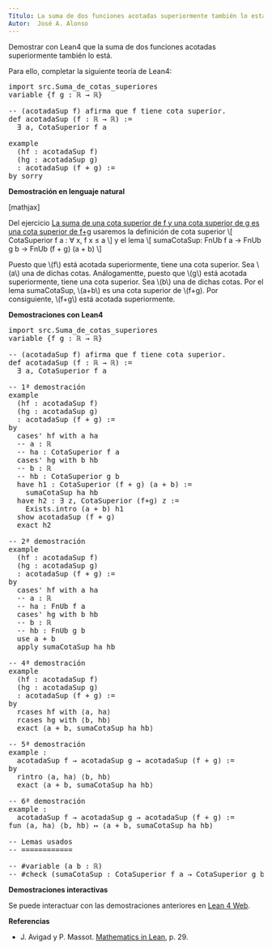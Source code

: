 ```yaml
---
Título: La suma de dos funciones acotadas superiormente también lo está
Autor:  José A. Alonso
---
```


Demostrar con Lean4 que la suma de dos funciones acotadas superiormente también lo está.

Para ello, completar la siguiente teoría de Lean4:

<pre lang="lean">
import src.Suma_de_cotas_superiores
variable {f g : ℝ → ℝ}

-- (acotadaSup f) afirma que f tiene cota superior.
def acotadaSup (f : ℝ → ℝ) :=
  ∃ a, CotaSuperior f a

example
  (hf : acotadaSup f)
  (hg : acotadaSup g)
  : acotadaSup (f + g) :=
by sorry
</pre>
<!--more-->

<b>Demostración en lenguaje natural</b>

[mathjax]

Del ejercicio [La suma de una cota superior de f y una cota superior de g es una cota superior de f+g](https://bit.ly/3QauluK) usaremos la definición de cota superior
\\[ CotaSuperior f a : ∀ x, f x ≤ a \\]
y el lema
\\[ sumaCotaSup: FnUb f a → FnUb g b → FnUb (f + g) (a + b) \\]

Puesto que \\(f\\) está acotada superiormente, tiene una cota superior. Sea
\\(a\\) una de dichas cotas. Análogamentte, puesto que \\(g\\) está acotada
superiormente, tiene una cota superior. Sea \\(b\\) una de dichas
cotas. Por el lema sumaCotaSup, \\(a+b\\) es una cota superior de \\(f+g). Por
consiguiente, \\(f+g\\) está acotada superiormente.

<b>Demostraciones con Lean4</b>

<pre lang="lean">
import src.Suma_de_cotas_superiores
variable {f g : ℝ → ℝ}

-- (acotadaSup f) afirma que f tiene cota superior.
def acotadaSup (f : ℝ → ℝ) :=
  ∃ a, CotaSuperior f a

-- 1ª demostración
example
  (hf : acotadaSup f)
  (hg : acotadaSup g)
  : acotadaSup (f + g) :=
by
  cases' hf with a ha
  -- a : ℝ
  -- ha : CotaSuperior f a
  cases' hg with b hb
  -- b : ℝ
  -- hb : CotaSuperior g b
  have h1 : CotaSuperior (f + g) (a + b) :=
    sumaCotaSup ha hb
  have h2 : ∃ z, CotaSuperior (f+g) z :=
    Exists.intro (a + b) h1
  show acotadaSup (f + g)
  exact h2

-- 2ª demostración
example
  (hf : acotadaSup f)
  (hg : acotadaSup g)
  : acotadaSup (f + g) :=
by
  cases' hf with a ha
  -- a : ℝ
  -- ha : FnUb f a
  cases' hg with b hb
  -- b : ℝ
  -- hb : FnUb g b
  use a + b
  apply sumaCotaSup ha hb

-- 4ª demostración
example
  (hf : acotadaSup f)
  (hg : acotadaSup g)
  : acotadaSup (f + g) :=
by
  rcases hf with ⟨a, ha⟩
  rcases hg with ⟨b, hb⟩
  exact ⟨a + b, sumaCotaSup ha hb⟩

-- 5ª demostración
example :
  acotadaSup f → acotadaSup g → acotadaSup (f + g) :=
by
  rintro ⟨a, ha⟩ ⟨b, hb⟩
  exact ⟨a + b, sumaCotaSup ha hb⟩

-- 6ª demostración
example :
  acotadaSup f → acotadaSup g → acotadaSup (f + g) :=
fun ⟨a, ha⟩ ⟨b, hb⟩ ↦ ⟨a + b, sumaCotaSup ha hb⟩

-- Lemas usados
-- ============

-- #variable (a b : ℝ)
-- #check (sumaCotaSup : CotaSuperior f a → CotaSuperior g b → CotaSuperior (f + g) (a + b))
</pre>

<b>Demostraciones interactivas</b>

Se puede interactuar con las demostraciones anteriores en <a href="https://live.lean-lang.org/#url=https://raw.githubusercontent.com/jaalonso/Calculemus2/main/src/Suma_de_funciones_acotadas_superiormente.lean" rel="noopener noreferrer" target="_blank">Lean 4 Web</a>.

<b>Referencias</b>

<ul>
<li> J. Avigad y P. Massot. <a href="https://bit.ly/3U4UjBk">Mathematics in Lean</a>, p. 29.</li>
</ul>
